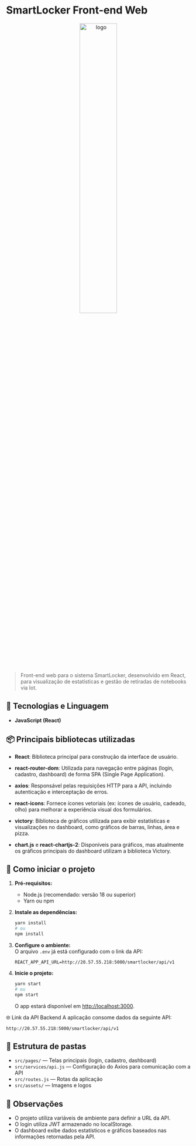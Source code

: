 
# SmartLocker Front-end Web

<div align="center">
  <img src="https://github.com/Fredericobarbosa/smartlocker_frontend_web/blob/main/src/assets/logo.png" alt="logo"  width="45%">
</div> 

>Front-end web para o sistema SmartLocker, desenvolvido em React, para visualização de estatísticas e gestão de retiradas de notebooks via Iot.

## 📱 Tecnologias e Linguagem

- **JavaScript (React)**

## 📦 Principais bibliotecas utilizadas
- **React**: Biblioteca principal para construção da interface de usuário.

- **react-router-dom**: Utilizada para navegação entre páginas (login, cadastro, dashboard) de forma SPA (Single Page Application).

- **axios**: Responsável pelas requisições HTTP para a API, incluindo autenticação e interceptação de erros.

- **react-icons**: Fornece ícones vetoriais (ex: ícones de usuário, cadeado, olho) para melhorar a experiência visual dos formulários.

- **victory**: Biblioteca de gráficos utilizada para exibir estatísticas e visualizações no dashboard, como gráficos de barras, linhas, área e pizza.

- **chart.js** e **react-chartjs-2**: Disponíveis para gráficos, mas atualmente os gráficos principais do dashboard utilizam a biblioteca Victory.


## 🚀 Como iniciar o projeto

1. **Pré-requisitos:**  
   - Node.js (recomendado: versão 18 ou superior)
   - Yarn ou npm

2. **Instale as dependências:**
   ```bash
   yarn install
   # ou
   npm install
   ```

3. **Configure o ambiente:**  
   O arquivo `.env` já está configurado com o link da API:
   ```
   REACT_APP_API_URL=http://20.57.55.218:5000/smartlocker/api/v1
   ```

4. **Inicie o projeto:**
   ```bash
   yarn start
   # ou
   npm start
   ```
   O app estará disponível em [http://localhost:3000](http://localhost:3000).

🌐 Link da API Backend
A aplicação consome dados da seguinte API:
   ```
   http://20.57.55.218:5000/smartlocker/api/v1
```
## 📁 Estrutura de pastas

- `src/pages/` — Telas principais (login, cadastro, dashboard)
- `src/services/api.js` — Configuração do Axios para comunicação com a API
- `src/routes.js` — Rotas da aplicação
- `src/assets/` — Imagens e logos

## 📝 Observações<br>
- O projeto utiliza variáveis de ambiente para definir a URL da API.<br>
- O login utiliza JWT armazenado no localStorage.<br>
- O dashboard exibe dados estatísticos e gráficos baseados nas informações retornadas pela API.
